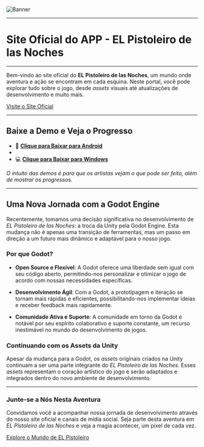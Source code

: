 ![Banner](https://github.com/MestreWilll/EL-Pistoleiro-de-las-noches-SITE/assets/87247824/53e983ae-aca3-43f5-ab15-15ee074f5423)

-----------------------

# Site Oficial do APP - EL Pistoleiro de las Noches

---

Bem-vindo ao site oficial do **EL Pistoleiro de las Noches**, um mundo onde aventura e ação se encontram em cada esquina. Neste portal, você pode explorar tudo sobre o jogo, desde *assets* visuais até atualizações de desenvolvimento e muito mais.

[Visite o Site Oficial](https://game.willdev.com.br/)

---

## Baixe a Demo e Veja o Progresso

- 📱 [**Clique para Baixar para Android**](https://dl.dropboxusercontent.com/scl/fi/14cw11j3wb2bo09znak7n/El-Pistoleiro-de-las-noches_Alpha_Demo.apk?rlkey=ygrivme3b1966v2q6repdmulq&dl=0)
- 
- 💻 [**Clique para Baixar para Windows**](https://dl.dropboxusercontent.com/scl/fi/837418abi1c8uahk1zlch/El-Pistoleiro-de-las-nochesDEMO.rar?rlkey=v4our8vlmscf5pgx7ih7mygyi&dl=0)

*O intuito das demos é para que os artistas vejam o que pode ser feito, além de mostrar os progressos.*

---

## Uma Nova Jornada com a Godot Engine

Recentemente, tomamos uma decisão significativa no desenvolvimento de *EL Pistoleiro de las Noches*: a troca da Unity pela Godot Engine. Esta mudança não é apenas uma transição de ferramentas, mas um passo em direção a um futuro mais dinâmico e adaptável para o nosso jogo.

### Por que Godot?

- **Open Source e Flexível**: A Godot oferece uma liberdade sem igual com seu código aberto, permitindo-nos personalizar e otimizar o jogo de acordo com nossas necessidades específicas.

- **Desenvolvimento Ágil**: Com a Godot, a prototipagem e iteração se tornam mais rápidas e eficientes, possibilitando-nos implementar ideias e receber feedback mais rapidamente.

- **Comunidade Ativa e Suporte**: A comunidade em torno da Godot é notável por seu espírito colaborativo e suporte constante, um recurso inestimável no mundo do desenvolvimento de jogos.

### Continuando com os Assets da Unity

Apesar da mudança para a Godot, os *assets* originais criados na Unity continuam a ser uma parte integrante do *EL Pistoleiro de las Noches*. Esses *assets* representam o coração artístico do jogo e serão adaptados e integrados dentro do novo ambiente de desenvolvimento.

---

### Junte-se a Nós Nesta Aventura

Convidamos você a acompanhar nossa jornada de desenvolvimento através do nosso site oficial e canais de mídia social. Seja parte desta aventura em *EL Pistoleiro de las Noches* e veja a magia acontecer, um pixel de cada vez.

[Explore o Mundo de EL Pistoleiro](https://game.willdev.com.br/)
